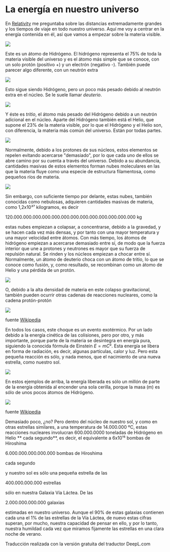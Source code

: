 

# La energía en nuestro universo

En [Relativity](./Relativity.md) me preguntaba sobre las distancias extremadamente grandes y los tiempos de viaje en todo nuestro universo. Aquí me voy a centrar en la energía contenida en él, así que vamos a empezar sobre la materia visible.

![](Pics/1H.jpg)

Este es un átomo de Hidrógeno. El hidrógeno representa el 75% de toda la materia visible del universo y es el átomo más simple que se conoce, con un solo protón (positivo +) y un electrón (negativo -). También puede parecer algo diferente, con un neutrón extra

![](Pics/2H.jpg)

Esto sigue siendo Hidrógeno, pero un poco más pesado debido al neutrón extra en el núcleo. Se le suele llamar *deuterio*. 

![](Pics/3H.jpg)

Y éste es *tritio*, el átomo más pesado del Hidrógeno debido a un neutrón adicional en el núcleo. Aparte del Hidrógeno también está el Helio, que supone el 23% de la materia visible, por lo que el Hidrógeno y el Helio son, con diferencia, la materia más común del universo. Están por todas partes.
 
![](Pics/He.jpg)

Normalmente, debido a los protones de sus núcleos, estos elementos se repelen evitando acercarse "demasiado", por lo que cada uno de ellos se abre camino por su cuenta a través del universo. Debido a su abundancia, cantidades masivas de estos elementos forman nubes moleculares en las que la materia fluye como una especie de estructura filamentosa, como pequeños ríos de materia.

![](Pics/RST.jpg)

Sin embargo, con suficiente tiempo por delante, estas nubes, también conocidas como nebulosas, adquieren cantidades masivas de materia, como 1,2x10³⁷ kilogramos, es decir

120.000.000.000.000.000.000.000.000.000.000.000.000.000 kg

estas nubes empiezan a colapsar, a concentrarse, debido a la gravedad, y se hacen cada vez más densas, y por tanto con una mayor temperatura y una mayor velocidad entre átomos. Con más tiempo, los átomos de hidrógeno empiezan a acercarse demasiado entre sí, de modo que la fuerza interior que une a protones y neutrones es mayor que su fuerza de repulsión natural. Se rinden y los núcleos empiezan a chocar entre sí. Normalmente, un átomo de deuterio choca con un átomo de tritio, lo que se conoce como fusión, y, como resultado, se recombinan como un átomo de Helio y una pérdida de un protón.

![](Pics/Fusion.jpg) 

O, debido a la alta densidad de materia en este colapso gravitacional, también pueden ocurrir otras cadenas de reacciones nucleares, como la cadena protón-protón

![](Pics/Fusion2.jpg) 

fuente [Wikipedia](https://en.wikipedia.org/wiki/Nuclear_fusion)

En todos los casos, este choque es un evento exotérmico. Por un lado debido a la energía cinética de las colisiones, pero por otro, y más importante, porque parte de la materia se desintegra en energía pura, siguiendo la conocida fórmula de Einstein $E=mC²$. Esta energía se libera en forma de radiación, es decir, algunas partículas, calor y luz. Pero esta pequeña reacción es sólo, y nada menos, que el nacimiento de una nueva estrella, como nuestro sol. 

![](Pics/star.jpg)

En estos ejemplos de arriba, la energía liberada es sólo un millón de parte de la energía obtenida al encender una sola cerilla, porque la masa (m) es sólo de unos pocos átomos de Hidrógeno. 

![](Pics/match.jpg)

fuente [Wikipedia](https://en.wikipedia.org/wiki/Match)

Demasiado poco, ¿no? Pero dentro del núcleo de nuestro sol, y como en otras estrellas similares, a una temperatura de 14.000.000 ºC, estas reacciones nucleares involucran 600.000.0000 toneladas de Hidrógeno en Helio ** cada segundo**, es decir, el equivalente a 6x10¹⁵ bombas de Hiroshima

6.000.000.000.000.000 bombas de Hiroshima


cada segundo


y nuestro sol es sólo una pequeña estrella de las

400.000.000.000 estrellas

sólo en nuestra Galaxia Vía Láctea. De las

2.000.000.000.000 galaxias

estimadas en nuestro universo. Aunque el 90% de estas galaxias contienen cada una el 1% de las estrellas de la Vía Láctea, de nuevo estas cifras superan, por mucho, nuestra capacidad de pensar en ello, y por lo tanto, nuestra humildad cada vez que miramos fijamente las estrellas en una clara noche de verano.

Traducción realizada con la versión gratuita del traductor DeepL.com
